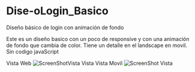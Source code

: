# Dise-oLogin_Basico
Diseño básico de login con animación de fondo

Este es un diseño basico con un poco de responsive y con una animación de fondo que cambia de color. Tiene un detalle en el landscape en movil.
Sin codigo javaScript

Vista Web
![ScreenShot](https://raw.github.com/Gamas-G/Dise-oLogin_Basico/master/Screen/Pantalla1.png)Vista
Vista
Vista Movil ![ScreenShot](https://raw.github.com/Gamas-G/Dise-oLogin_Basico/master/Screen/Pantalla2.png) Vista
